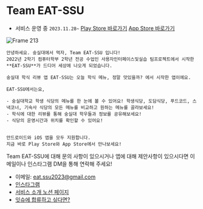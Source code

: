 # Team EAT-SSU
- 서비스 운영 중 `2023.11.28~` [Play Store 바로가기](https://play.google.com/store/apps/details?id=com.eatssu.android) [App Store 바로가기](https://apps.apple.com/kr/app/eat-ssu-%EC%88%AD%EC%8B%A4%EB%8C%80-%ED%95%99%EC%8B%9D-%EB%A6%AC%EB%B7%B0-%EC%95%B1/id6472618331)

![Frame 213](https://github.com/user-attachments/assets/23793720-24e1-4e10-a51e-c91547923350)


```
안녕하세요. 숭실대에서 먹자, Team EAT-SSU 입니다!
2022년 2학기 컴퓨터학부 2학년 전공 수업인 사용자인터페이스및실습 팀프로젝트에서 시작한 **EAT-SSU**가 드디어 세상에 나오게 되었습니다.

숭실대 학식 리뷰 앱 EAT-SSU는 오늘 학식 메뉴, 정말 맛있을까? 에서 시작한 앱이에요.

EAT-SSU에서는요,

- 숭실대학교 학생 식당의 메뉴를 한 눈에 볼 수 있어요! 학생식당, 도담식당, 푸드코드, 스낵코너, 기숙사 식당의 모든 메뉴를 비교하고 원하는 메뉴를 골라보세요!
- 학식에 대한 리뷰를 통해 숭실대 학우들과 정보를 공유해보세요!
- 식당의 운영시간과 위치를 확인할 수 있어요!


안드로이드와 iOS 앱을 모두 지원합니다.
지금 바로 Play Store와 App Store에서 만나보세요!
```

Team EAT-SSU에 대해 문의 사항이 있으시거나 앱에 대해 제안사항이 있으시다면 이메일이나 인스타그램 DM을 통해 연락해 주세요!

- 이메일: eat.ssu2023@gmail.com  
- [인스타그램](https://www.instagram.com/eatssu.official/)
- [서비스 소개 노션 페이지](
https://eat-ssu.notion.site/EAT-SSU-1d2eeef75a1681198583e5282eaae6ba)
- [잇슈에 합류하고 싶다면?](https://eat-ssu.notion.site/1d2eeef75a1681ae800cf6ffa6faa37d)
